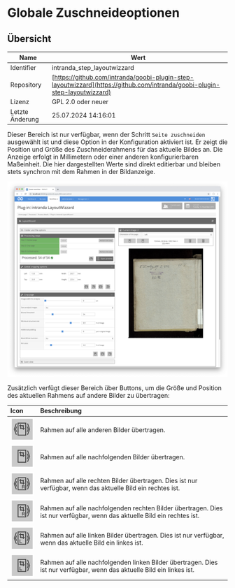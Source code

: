 # Globale Zuschneideoptionen

## Übersicht

Name                     | Wert
-------------------------|-----------
Identifier               | intranda_step_layoutwizzard
Repository               | [https://github.com/intranda/goobi-plugin-step-layoutwizzard](https://github.com/intranda/goobi-plugin-step-layoutwizzard)
Lizenz              | GPL 2.0 oder neuer 
Letzte Änderung    | 25.07.2024 14:16:01


Dieser Bereich ist nur verfügbar, wenn der Schritt `Seite zuschneiden` ausgewählt ist und diese Option in der Konfiguration aktiviert ist. Er zeigt die Position und Größe des Zuschneiderahmens für das aktuelle Bildes an. Die Anzeige erfolgt in Millimetern oder einer anderen konfigurierbaren Maßeinheit. Die hier dargestellten Werte sind direkt editierbar und bleiben stets synchron mit dem Rahmen in der Bildanzeige.

![Globale Zuschneideoptionen mit den zugehörigen Optionen](images/goobi-plugin-step-layoutwizzard_screen_07.png)

Zusätzlich verfügt dieser Bereich über Buttons, um die Größe und Position des aktuellen Rahmens auf andere Bilder zu übertragen:

| Icon | Beschreibung |
| :--- | :--- |
| ![](images/goobi-plugin-step-layoutwizzard_screen_30.png) | Rahmen auf alle anderen Bilder übertragen. |
| ![](images/goobi-plugin-step-layoutwizzard_screen_31.png) | Rahmen auf alle nachfolgenden Bilder übertragen. |
| ![](images/goobi-plugin-step-layoutwizzard_screen_41.png) | Rahmen auf alle rechten Bilder übertragen. Dies ist nur verfügbar, wenn das aktuelle Bild ein rechtes ist. |
| ![](images/goobi-plugin-step-layoutwizzard_screen_42.png) | Rahmen auf alle nachfolgenden rechten Bilder übertragen. Dies ist nur verfügbar, wenn das aktuelle Bild ein rechtes ist. |
| ![](images/goobi-plugin-step-layoutwizzard_screen_32.png) | Rahmen auf alle linken Bilder übertragen. Dies ist nur verfügbar, wenn das aktuelle Bild ein linkes ist. |
| ![](images/goobi-plugin-step-layoutwizzard_screen_33.png) | Rahmen auf alle nachfolgenden linken Bilder übertragen. Dies ist nur verfügbar, wenn das aktuelle Bild ein linkes ist. |